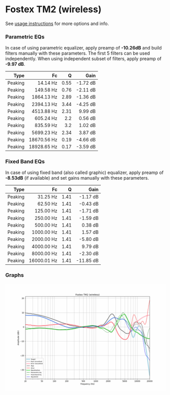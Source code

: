# Fostex TM2 (wireless)
See [usage instructions](https://github.com/jaakkopasanen/AutoEq#usage) for more options and info.

### Parametric EQs
In case of using parametric equalizer, apply preamp of **-10.26dB** and build filters manually
with these parameters. The first 5 filters can be used independently.
When using independent subset of filters, apply preamp of **-9.97 dB**.

| Type    | Fc          |    Q | Gain     |
|--------:|------------:|-----:|---------:|
| Peaking | 14.14 Hz    | 0.55 | -1.72 dB |
| Peaking | 149.58 Hz   | 0.76 | -2.11 dB |
| Peaking | 1864.13 Hz  | 2.89 | -1.36 dB |
| Peaking | 2394.13 Hz  | 3.44 | -4.25 dB |
| Peaking | 4513.88 Hz  | 2.31 | 9.99 dB  |
| Peaking | 605.24 Hz   | 2.2  | 0.56 dB  |
| Peaking | 835.59 Hz   | 3.2  | 1.02 dB  |
| Peaking | 5699.23 Hz  | 2.34 | 3.87 dB  |
| Peaking | 18670.56 Hz | 0.19 | -4.66 dB |
| Peaking | 18928.65 Hz | 0.17 | -3.59 dB |

### Fixed Band EQs
In case of using fixed band (also called graphic) equalizer, apply preamp of **-8.53dB**
(if available) and set gains manually with these parameters.

| Type    | Fc          |    Q | Gain      |
|--------:|------------:|-----:|----------:|
| Peaking | 31.25 Hz    | 1.41 | -1.17 dB  |
| Peaking | 62.50 Hz    | 1.41 | -0.43 dB  |
| Peaking | 125.00 Hz   | 1.41 | -1.71 dB  |
| Peaking | 250.00 Hz   | 1.41 | -1.59 dB  |
| Peaking | 500.00 Hz   | 1.41 | 0.38 dB   |
| Peaking | 1000.00 Hz  | 1.41 | 1.57 dB   |
| Peaking | 2000.00 Hz  | 1.41 | -5.80 dB  |
| Peaking | 4000.00 Hz  | 1.41 | 9.79 dB   |
| Peaking | 8000.00 Hz  | 1.41 | -2.30 dB  |
| Peaking | 16000.01 Hz | 1.41 | -11.85 dB |

### Graphs
![](./Fostex%20TM2%20(wireless).png)